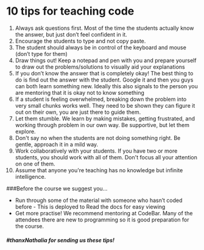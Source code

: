 # 10 tips for teaching code

1. Always ask questions first. Most of the time the students actually know the answer, but just don’t feel confident in it.
2. Encourage the students to type and not copy paste.
3. The student should always be in control of the keyboard and mouse (don’t type for them)
4. Draw things out! Keep a notepad and pen with you and prepare yourself to draw out the problems/solutions to visually aid your explanations
5. If you don’t know the answer that is completely okay! The best thing to do is find out the answer with the student. Google it and then you guys can both learn something new. Ideally this also signals to the person you are mentoring that it is okay not to know something
6. If a student is feeling overwhelmed, breaking down the problem into very small chunks works well. They need to be shown they can figure it out on their own, you are just there to guide them.
7. Let them stumble. We learn by making mistakes, getting frustrated, and working through problem in our own way. Be supportive, but let them explore.
8. Don't say no when the students are not doing something right. Be gentle, approach it in a mild way.
9. Work collaboratively with your students. If you have two or more students, you should work with all of them. Don't focus all your attention on one of them.
10. Assume that anyone you're teaching has no knowledge but infinite intelligence.



###Before the course we suggest you...

* Run through some of the material with someone who hasn’t coded before - This is deployed to Read the docs for easy viewing
* Get more practise! We recommend mentoring at CodeBar. Many of the attendees there are new to programming so it is good preparation for the course.


##### #thanxNathalia for sending us these tips!

